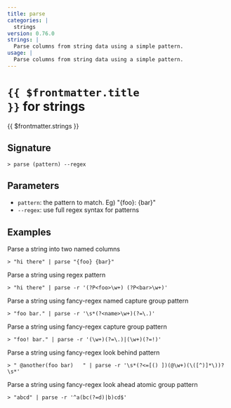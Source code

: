 ```yaml
---
title: parse
categories: |
  strings
version: 0.76.0
strings: |
  Parse columns from string data using a simple pattern.
usage: |
  Parse columns from string data using a simple pattern.
---
```


# <code>{{ $frontmatter.title }}</code> for strings

<div class='command-title'>{{ $frontmatter.strings }}</div>

## Signature

```> parse (pattern) --regex```

## Parameters

 -  `pattern`: the pattern to match. Eg) "{foo}: {bar}"
 -  `--regex`: use full regex syntax for patterns

## Examples

Parse a string into two named columns
```shell
> "hi there" | parse "{foo} {bar}"
```

Parse a string using regex pattern
```shell
> "hi there" | parse -r '(?P<foo>\w+) (?P<bar>\w+)'
```

Parse a string using fancy-regex named capture group pattern
```shell
> "foo bar." | parse -r '\s*(?<name>\w+)(?=\.)'
```

Parse a string using fancy-regex capture group pattern
```shell
> "foo! bar." | parse -r '(\w+)(?=\.)|(\w+)(?=!)'
```

Parse a string using fancy-regex look behind pattern
```shell
> " @another(foo bar)   " | parse -r '\s*(?<=[() ])(@\w+)(\([^)]*\))?\s*'
```

Parse a string using fancy-regex look ahead atomic group pattern
```shell
> "abcd" | parse -r '^a(bc(?=d)|b)cd$'
```
